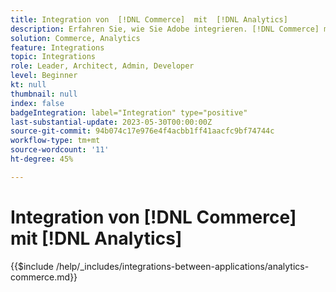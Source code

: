 ```yaml
---
title: Integration von  [!DNL Commerce]  mit  [!DNL Analytics]
description: Erfahren Sie, wie Sie Adobe integrieren. [!DNL Commerce] mit [!DNL Analytics].
solution: Commerce, Analytics
feature: Integrations
topic: Integrations
role: Leader, Architect, Admin, Developer
level: Beginner
kt: null
thumbnail: null
index: false
badgeIntegration: label="Integration" type="positive"
last-substantial-update: 2023-05-30T00:00:00Z
source-git-commit: 94b074c17e976e4f4acbb1ff41aacfc9bf74744c
workflow-type: tm+mt
source-wordcount: '11'
ht-degree: 45%

---
```



# Integration von [!DNL Commerce] mit [!DNL Analytics]

{{$include /help/_includes/integrations-between-applications/analytics-commerce.md}}
